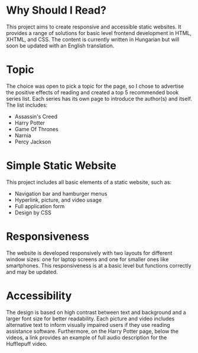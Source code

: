 # Why Should I Read?
This project aims to create responsive and accessible static websites. It provides a range of solutions for basic level frontend development in HTML, XHTML, and CSS.
The content is currently written in Hungarian but will soon be updated with an English translation.

# Topic
The choice was open to pick a topic for the page, so I chose to advertise the positive effects of reading and created a top 5 recommended book series list. Each series has its own page to introduce the author(s) and itself. The list includes:
- Assassin's Creed
- Harry Potter
- Game Of Thrones
- Narnia
- Percy Jackson

# Simple Static Website
This project includes all basic elements of a static website, such as:
- Navigation bar and hamburger menus
- Hyperlink, picture, and video usage
- Full application form
- Design by CSS

# Responsiveness
The website is developed responsively with two layouts for different window sizes: one for laptop screens and one for smaller ones like smartphones. This responsiveness is at a basic level but functions correctly and may be updated.

# Accessibility
The design is based on high contrast between text and background and a larger font size for better readability. Each picture and video includes alternative text to inform visually impaired users if they use reading assistance software. Furthermore, on the Harry Potter page, below the videos, a link provides an example of full audio description for the Hufflepuff video.
